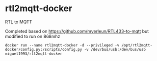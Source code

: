 # rtl2mqtt-docker
RTL to MQTT

Completed based on https://github.com/mverleun/RTL433-to-mqtt but modified to run on 868mhz

`docker run --name rtl2mqtt-docker -d --privileged -v /opt/rtl2mqtt-docker/config.py:/scripts/config.py -v /dev/bus/usb:/dev/bus/usb miguel1993/rtl2mqtt-docker`